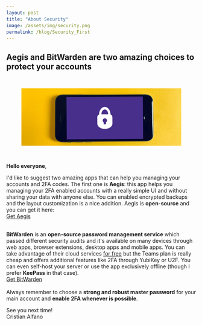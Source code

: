 ```yaml
---
layout: post
title: "About Security"
image: /assets/img/security.png
permalink: /blog/Security_First
---
```

## Aegis and BitWarden are two amazing choices to protect your accounts

<figure>
    <img src="/assets/img/security.png" class="img-fluid" style="margin: 2em 0;"/>
</figure>

**Hello everyone**,

I'd like to suggest two amazing apps that can help you managing your accounts and 2FA codes.
The first one is **Aegis**: this app helps you managing your 2FA enabled accounts with a really simple UI and without sharing your data with anyone else. You can enabled encrypted backups and the layout customization is a nice addition. Aegis is **open-source** and you can get it here:
<br/>
<a href="https://getaegis.app/" class="btn btn-primary btn-lg" role="link">Get Aegis</a>
<br/>
<br/>

**BitWarden** is an **open-source password management service** which passed different security audits and it's available on many devices through web apps, browser extensions, desktop apps and mobile apps. You can take advantage of their cloud services [for free](https://bitwarden.com/pricing/business/) but the Teams plan is really cheap and offers additional features like 2FA through YubiKey or U2F. You can even self-host your server or use the app exclusively offline (though I prefer **KeePass** in that case).
<br/>
<a href="https://bitwarden.com/" class="btn btn-primary btn-lg" role="link">Get BitWarden</a>
<br/>
<br/>
Always remember to choose a **strong and robust master password** for your main account and **enable 2FA whenever is possible**.

See you next time!<br/>
Cristian Alfano

